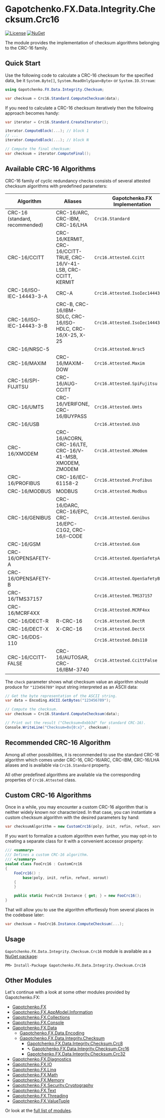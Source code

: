 ﻿# Gapotchenko.FX.Data.Integrity.Checksum.Crc16
[![License](https://img.shields.io/badge/license-MIT-green.svg)](../../../../../../../LICENSE)
[![NuGet](https://img.shields.io/nuget/v/Gapotchenko.FX.Data.Integrity.Checksum.Crc16.svg)](https://www.nuget.org/packages/Gapotchenko.FX.Data.Integrity.Checksum.Crc16)

The module provides the implementation of checksum algorithms belonging to the CRC-16 family.

## Quick Start

Use the following code to calculate a CRC-16 checksum for the specified data, be it `System.Byte[]`, `System.ReadOnlySpan<Byte>` or `System.IO.Stream`:

``` C#
using Gapotchenko.FX.Data.Integrity.Checksum;

var checksum = Crc16.Standard.ComputeChecksum(data);
```

If you need to calculate a CRC-16 checksum iteratively then the following approach becomes handy:

```csharp
var iterator = Crc16.Standard.CreateIterator();

iterator.ComputeBlock(...); // block 1
// ...
iterator.ComputeBlock(...); // block N

// Compute the final checksum:
var checksum = iterator.ComputeFinal();
```

## Available CRC-16 Algorithms

CRC-16 family of cyclic redundancy checks consists of several attested checksum algorithms with predefined parameters:

| Algorithm | Aliases | Gapotchenko.FX Implementation | Parameters: poly | init | refin | refout | xorout | check |
| --------- | ------- | -------- | ---- | ---- | ----- | ------ | ------ | ----- |
| CRC-16 (standard, recommended) | CRC-16/ARC, CRC-IBM, CRC-16/LHA | `Crc16.Standard` | 0x8005 | 0x0000 | true | true | 0x0000 | 0xbb3d |
| CRC-16/CCITT | CRC-16/KERMIT, CRC-16/CCITT-TRUE, CRC-16/V-41-LSB, CRC-CCITT, KERMIT | `Crc16.Attested.Ccitt` | 0x1021 | 0x0000 | true | true | 0x0000 | 0x2189 |
| CRC-16/ISO-IEC-14443-3-A | CRC-A | `Crc16.Attested.IsoIec14443_3_A` | 0x1021 | 0xc6c6 | true | true | 0x0000 | 0xbf05 |
| CRC-16/ISO-IEC-14443-3-B | CRC-B, CRC-16/IBM-SDLC, CRC-16/ISO-HDLC, CRC-16/X-25, X-25 | `Crc16.Attested.IsoIec14443_3_B` | 0x1021 | 0xffff | true | true | 0xffff | 0x906e |
| CRC-16/NRSC-5 | | `Crc16.Attested.Nrsc5` | 0x080b | 0xffff | true | true | 0x0000 | 0xa066 |
| CRC-16/MAXIM | CRC-16/MAXIM-DOW | `Crc16.Attested.Maxim` | 0x8005 | 0x0000 | true | true | 0xffff | 0x44c2 |
| CRC-16/SPI-FUJITSU | CRC-16/AUG-CCITT | `Crc16.Attested.SpiFujitsu` | 0x1021 | 0x1d0f | false | false | 0x0000 | 0xe5cc |
| CRC-16/UMTS | CRC-16/VERIFONE, CRC-16/BUYPASS | `Crc16.Attested.Umts` | 0x8005 | 0x0000 | false | false | 0x0000 | 0xfee8 |
| CRC-16/USB | | `Crc16.Attested.Usb` | 0x8005 | 0xffff | true | true | 0xffff | 0xb4c8 |
| CRC-16/XMODEM | CRC-16/ACORN, CRC-16/LTE, CRC-16/V-41-MSB, XMODEM, ZMODEM | `Crc16.Attested.XModem` | 0x1021 | 0x0000 | false | false | 0x0000 | 0x31c3 |
| CRC-16/PROFIBUS | CRC-16/IEC-61158-2 | `Crc16.Attested.Profibus` | 0x1dcf | 0xffff | false | false | 0xffff | 0xa819 |
| CRC-16/MODBUS | MODBUS | `Crc16.Attested.Modbus` | 0x8005 | 0xffff | true | true | 0x0000 | 0x4b37 |
| CRC-16/GENIBUS | CRC-16/DARC, CRC-16/EPC, CRC-16/EPC-C1G2, CRC-16/I-CODE | `Crc16.Attested.Genibus` | 0x1021 | 0xffff | false | false | 0xffff | 0xd64e |
| CRC-16/GSM | | `Crc16.Attested.Gsm` | 0x1021 | 0x0000 | false | false | 0xffff | 0xce3c |
| CRC-16/OPENSAFETY-A | | `Crc16.Attested.OpenSafetyA` | 0x5935 | 0x0000 | false | false | 0x0000 | 0x5d38 |
| CRC-16/OPENSAFETY-B | | `Crc16.Attested.OpenSafetyB` | 0x755b | 0x0000 | false | false | 0x0000 | 0x20fe |
| CRC-16/TMS37157 | | `Crc16.Attested.TMS37157` | 0x1021 | 0x89ec | true | true | 0x0000 | 0x26b1 |
| CRC-16/MCRF4XX | | `Crc16.Attested.MCRF4xx` | 0x1021 | 0xffff | true | true | 0x0000 | 0x6f91 |
| CRC-16/DECT-R | R-CRC-16 | `Crc16.Attested.DectR` | 0x0589 | 0x0000 | false | false | 0x0001 | 0x007e |
| CRC-16/DECT-X | X-CRC-16 | `Crc16.Attested.DectX` | 0x0589 | 0x0000 | false | false | 0x0000 | 0x007f |
| CRC-16/DDS-110 | | `Crc16.Attested.Dds110` | 0x8005 | 0x800d | false | false | 0x0000 | 0x9ecf |
| CRC-16/CCITT-FALSE | CRC-16/AUTOSAR, CRC-16/IBM-3740 | `Crc16.Attested.CcittFalse` | 0x1021 | 0xffff | false | false | 0x0000 | 0x29b1 |

The `check` parameter shows what checksum value an algorithm should produce for `"123456789"` input string interpreted as an ASCII data:

``` C#
// Get the byte representation of the ASCII string.
var data = Encoding.ASCII.GetBytes("123456789");

// Compute the checksum.
var checksum = Crc16.Standard.ComputeChecksum(data);

// Print out the result ("Checksum=0xbb3d" for standard CRC-16).
Console.WriteLine("Checksum=0x{0:x}", checksum);
```

## Recommended CRC-16 Algorithm

Among all other possibilities, it is recommended to use the standard CRC-16 algorithm which comes under CRC-16, CRC-16/ARC, CRC-IBM, CRC-16/LHA aliases and is available via `Crc16.Standard` property.

All other predefined algorithms are available via the corresponding properties of `Crc16.Attested` class.

## Custom CRC-16 Algorithms

Once in a while, you may encounter a custom CRC-16 algorithm that is neither widely known nor characterized.
In that case, you can instantiate a custom checksum algorithm with the desired parameters by hand:

``` C#
var checksumAlgorithm = new CustomCrc16(poly, init, refin, refout, xorout);
```

If you want to formalize a custom algorithm even further, you may opt-in to creating a separate class for it with a convenient accessor property:

``` C#
/// <summary>
/// Defines a custom CRC-16 algorithm.
/// </summary>
sealed class FooCrc16 : CustomCrc16
{
    FooCrc16() :
        base(poly, init, refin, refout, xorout)
    {
    }

    public static FooCrc16 Instance { get; } = new FooCrc16();
}
```

That will allow you to use the algorithm effortlessly from several places in the codebase later:

``` C#
var checksum = FooCrc16.Instance.ComputeChecksum(...);
```

## Usage

`Gapotchenko.FX.Data.Integrity.Checksum.Crc16` module is available as a [NuGet package](https://nuget.org/packages/Gapotchenko.FX.Data.Integrity.Checksum.Crc16):

```
PM> Install-Package Gapotchenko.FX.Data.Integrity.Checksum.Crc16
```

## Other Modules

Let's continue with a look at some other modules provided by Gapotchenko.FX:

- [Gapotchenko.FX](../../../../Gapotchenko.FX)
- [Gapotchenko.FX.AppModel.Information](../../../../Gapotchenko.FX.AppModel.Information)
- [Gapotchenko.FX.Collections](../../../../Gapotchenko.FX.Collections)
- [Gapotchenko.FX.Console](../../../../Gapotchenko.FX.Console)
- [Gapotchenko.FX.Data](../../../Encoding/Gapotchenko.FX.Data.Encoding)
  - [Gapotchenko.FX.Data.Encoding](../../../Encoding/Gapotchenko.FX.Data.Encoding)
  - [Gapotchenko.FX.Data.Integrity.Checksum](../Gapotchenko.FX.Data.Integrity.Checksum)
    - [Gapotchenko.FX.Data.Integrity.Checksum.Crc8](../Gapotchenko.FX.Data.Integrity.Checksum.Crc8)
    - &#x27B4; [Gapotchenko.FX.Data.Integrity.Checksum.Crc16](../Gapotchenko.FX.Data.Integrity.Checksum.Crc16)
    - [Gapotchenko.FX.Data.Integrity.Checksum.Crc32](../Gapotchenko.FX.Data.Integrity.Checksum.Crc32)
- [Gapotchenko.FX.Diagnostics](../../../../Gapotchenko.FX.Diagnostics.CommandLine)
- [Gapotchenko.FX.IO](../../../../Gapotchenko.FX.IO)
- [Gapotchenko.FX.Linq](../../../../Gapotchenko.FX.Linq)
- [Gapotchenko.FX.Math](../../../../Gapotchenko.FX.Math)
- [Gapotchenko.FX.Memory](../../../../Gapotchenko.FX.Memory)
- [Gapotchenko.FX.Security.Cryptography](../../../../Gapotchenko.FX.Security.Cryptography)
- [Gapotchenko.FX.Text](../../../../Gapotchenko.FX.Text)
- [Gapotchenko.FX.Threading](../../../../Gapotchenko.FX.Threading)
- [Gapotchenko.FX.ValueTuple](../../../../Gapotchenko.FX.ValueTuple)

Or look at the [full list of modules](../../../..#available-modules).
